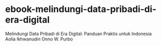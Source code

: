 # ebook-melindungi-data-pribadi-di-era-digital
Melindungi Data Pribadi di Era Digital: Panduan Praktis untuk Indonesia Aolia Ikhwanudin Onno W. Purbo
